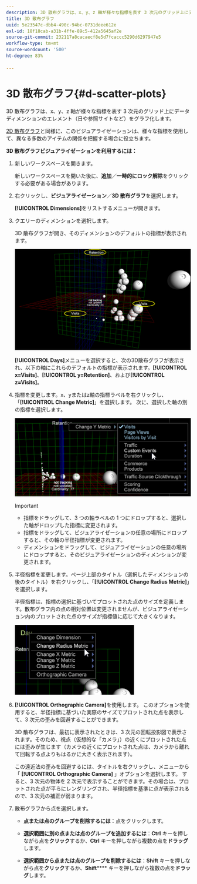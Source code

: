 ```yaml
---
description: 3D 散布グラフは、x、y、z 軸が様々な指標を表す 3 次元のグリッド上にデータディメンションのエレメント（日や参照サイトなど）をグラフ化します。
title: 3D 散布グラフ
uuid: 5e23547c-dbb4-490c-94bc-0731deee612e
exl-id: 18f18cab-a31b-4ffe-89c5-412a5645af2e
source-git-commit: 232117a8cacaecf8e5d7fcaccc5290d6297947e5
workflow-type: tm+mt
source-wordcount: '500'
ht-degree: 83%

---
```


# 3D 散布グラフ{#d-scatter-plots}

3D 散布グラフは、x、y、z 軸が様々な指標を表す 3 次元のグリッド上にデータディメンションのエレメント（日や参照サイトなど）をグラフ化します。

[2D 散布グラフ](https://experienceleague.adobe.com/docs/data-workbench/using/client/t-open-ins.html#Scatter_Plots)と同様に、このビジュアライゼーションは、様々な指標を使用して、異なる多数のアイテムの関係を把握する場合に役立ちます。

**3D 散布グラフビジュアライゼーションを利用するには：**

1. 新しいワークスペースを開きます。

   新しいワークスペースを開いた後に、**追加**／**一時的にロック解除**&#x200B;をクリックする必要がある場合があります。
1. 右クリックし、**ビジュアライゼーション**／**3D 散布グラフ**&#x200B;を選択します。

   **[!UICONTROL Dimensions]**&#x200B;をリストするメニューが開きます。

1. クエリーのディメンションを選択します。

   3D 散布グラフが開き、そのディメンションのデフォルトの指標が表示されます。

   ![](assets/3D_main.png)

   **[!UICONTROL Days]**&#x200B;メニューを選択すると、次の3D散布グラフが表示され、以下の軸にこれらのデフォルトの指標が表示されます。**[!UICONTROL x=Visits]**、**[!UICONTROL y=Retention]**、および&#x200B;**[!UICONTROL z=Visits]**。

1. 指標を変更します。x、yまたはz軸の指標ラベルを右クリックし、「**[!UICONTROL Change Metric]**」を選択します。 次に、選択した軸の別の指標を選択します。

   ![](assets/3D_change.png)

   >[!IMPORTANT]
   >
   >
   >    
   >    
   >    * 指標をドラッグして、3 つの軸ラベルの 1 つにドロップすると、選択した軸がドロップした指標に変更されます。
   >    * 指標をドラッグして、ビジュアライゼーションの任意の場所にドロップすると、その軸の半径指標が変更されます。
   >    * ディメンションをドラッグして、ビジュアライゼーションの任意の場所にドロップすると、そのビジュアライゼーションのディメンションが変更されます。


1. 半径指標を変更します。ページ上部のタイトル（選択したディメンションの後のタイトル）を右クリックし、「**[!UICONTROL Change Radius Metric]**」を選択します。

   半径指標は、指標の選択に基づいてプロットされた点のサイズを定義します。散布グラフ内の点の相対位置は変更されませんが、ビジュアライゼーション内のプロットされた点のサイズが指標値に応じて大きくなります。

   ![](assets/3D_change_radius.png)

1. **[!UICONTROL Orthographic Camera]**&#x200B;を使用します。 このオプションを使用すると、半径指標に基づいた実際のサイズでプロットされた点を表示して、3 次元の歪みを回避することができます。

   3D 散布グラフは、最初に表示されたときは、3 次元の回転投影図で表示されます。そのため、視点（仮想的な「カメラ」）の近くにプロットされた点には歪みが生じます（カメラの近くにプロットされた点は、カメラから離れて回転する点よりもはるかに大きく表示されます）。

   この遠近法の歪みを回避するには、タイトルを右クリックし、メニューから「 **[!UICONTROL Orthographic Camera]** 」オプションを選択します。 すると、3 次元の物体を 2 次元で表示することができます。その場合は、プロットされた点が平らにレンダリングされ、半径指標を基準に点が表示されるので、3 次元の補正が弱まります。

1. 散布グラフから点を選択します。

   * **点または点のグループを削除するには**：点をクリックします。
   * **選択範囲に別の点または点のグループを追加するには**：**Ctrl** キーを押しながら点を&#x200B;**クリック**&#x200B;するか、**Ctrl** キーを押しながら複数の点を&#x200B;**ドラッグ**&#x200B;します。

   * **選択範囲から点または点のグループを削除するには**：**Shift** キーを押しながら点を&#x200B;**クリック**&#x200B;するか、**Shift****** キーを押しながら複数の点を&#x200B;**ドラッグ**&#x200B;します。

<!-- <a id="section_9C30F9799F1440F09278327002E6B47A"></a> -->
